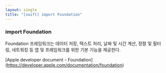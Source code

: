 ```yaml
---
layout: single
title: "[swift] import Foundation"
---
```


### import Foundation
Foundation 프레임워크는 데이터 저장, 텍스트 처리, 날짜 및 시간 계산, 정렬 및 필터링, 네트워킹 등 앱 및 프레임워크를 위한 기본 기능을 제공한다. 

[Apple developer document - Foundation] (https://developer.apple.com/documentation/foundation)
